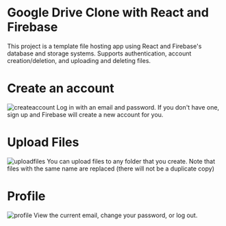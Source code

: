 # Google Drive Clone with React and Firebase

This project is a template file hosting app using React and Firebase's database and storage systems. Supports authentication, account creation/deletion, and uploading and deleting files.

# Create an account
![createaccount](https://github.com/pblpbl1024/google-drive-clone/blob/main/src/assets/demo.png)
Log in with an email and password. If you don't have one, sign up and Firebase will create a new account for you.

# Upload Files
![uploadfiles](https://github.com/pblpbl1024/google-drive-clone/blob/main/src/assets/demo2.png)
You can upload files to any folder that you create. Note that files with the same name are replaced (there will not be a duplicate copy)

# Profile
![profile](https://github.com/pblpbl1024/google-drive-clone/blob/main/src/assets/demo3.png)
View the current email, change your password, or log out. 

